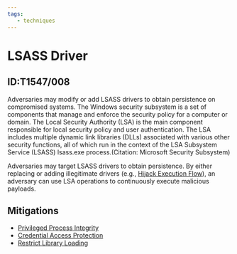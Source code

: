 ```yaml
---
tags:
   - techniques
---
```

# LSASS Driver
## ID:T1547/008
Adversaries may modify or add LSASS drivers to obtain persistence on compromised systems. The Windows security subsystem is a set of components that manage and enforce the security policy for a computer or domain. The Local Security Authority (LSA) is the main component responsible for local security policy and user authentication. The LSA includes multiple dynamic link libraries (DLLs) associated with various other security functions, all of which run in the context of the LSA Subsystem Service (LSASS) lsass.exe process.(Citation: Microsoft Security Subsystem)

Adversaries may target LSASS drivers to obtain persistence. By either replacing or adding illegitimate drivers (e.g., [Hijack Execution Flow](techniques/T1574)), an adversary can use LSA operations to continuously execute malicious payloads.
## Mitigations
* [Privileged Process Integrity](mitigations/M1025)
* [Credential Access Protection](mitigations/M1043)
* [Restrict Library Loading](mitigations/M1044)
